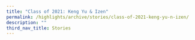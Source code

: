 ```yaml
---
title: "Class of 2021: Keng Yu & Izen"
permalink: /highlights/archive/stories/class-of-2021-keng-yu-n-izen/
description: ""
third_nav_title: Stories
---
```


